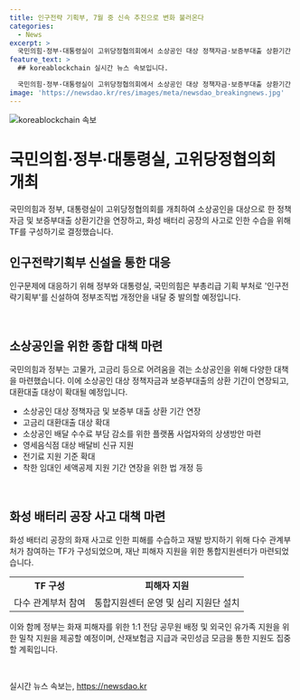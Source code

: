 ```yaml
---
title: 인구전략 기획부, 7월 중 신속 추진으로 변화 불러온다
categories:
  - News
excerpt: >
  국민의힘·정부·대통령실이 고위당정협의회에서 소상공인 대상 정책자금·보증부대출 상환기간 연장 및 화성 배터리 공장 수습을 위한 관계부처 TF 구성 등을 결정했다. 인구전략기획부 신설을 위한 정부조직법 개정안 발의 및 소상공인 지원 종합대책도 마련됐다. 또한 화재 피해자 지원을 위한 다양한 노력이 이뤄지고 있으며, 고물가와 고금리로 어려움을 겪는 소상공인을 위한 추가 지원책도 추진 중이다.
feature_text: >
  ## koreablockchain 실시간 뉴스 속보입니다.

  국민의힘·정부·대통령실이 고위당정협의회에서 소상공인 대상 정책자금·보증부대출 상환기간 연장 및 화성 배터리 공장 수습을 위한 관계부처 TF 구성 등을 결정했다. 인구전략기획부 신설을 위한 정부조직법 개정안 발의 및 소상공인 지원 종합대책도 마련됐다. 또한 화재 피해자 지원을 위한 다양한 노력이 이뤄지고 있으며, 고물가와 고금리로 어려움을 겪는 소상공인을 위한 추가 지원책도 추진 중이다.
image: 'https://newsdao.kr/res/images/meta/newsdao_breakingnews.jpg'
---
```


<p><img src="https://newsdao.kr/res/images/meta/newsdao_breakingnews.jpg" alt="koreablockchain 속보" /></p>

<h1 data-ke-size="size26">국민의힘·정부·대통령실, 고위당정협의회 개최</h1>

<p>국민의힘과 정부, 대통령실이 고위당정협의회를 개최하여 소상공인을 대상으로 한 정책자금 및 보증부대출 상환기간을 연장하고, 화성 배터리 공장의 사고로 인한 수습을 위해 TF를 구성하기로 결정했습니다.</p>

<h2 data-ke-size="size24">인구전략기획부 신설을 통한 대응</h2>

<p>인구문제에 대응하기 위해 정부와 대통령실, 국민의힘은 부총리급 기획 부처로 '인구전략기획부'를 신설하여 정부조직법 개정안을 내달 중 발의할 예정입니다.</p>

<p data-ke-size="size16">&nbsp;</p>

<h2 data-ke-size="size24">소상공인을 위한 종합 대책 마련</h2>

<p>국민의힘과 정부는 고물가, 고금리 등으로 어려움을 겪는 소상공인을 위해 다양한 대책을 마련했습니다. 이에 소상공인 대상 정책자금과 보증부대출의 상환 기간이 연장되고, 대환대출 대상이 확대될 예정입니다.</p>

<ul>
  <li>소상공인 대상 정책자금 및 보증부 대출 상환 기간 연장</li>
  <li>고금리 대환대출 대상 확대</li>
  <li>소상공인 배달 수수료 부담 감소를 위한 플랫폼 사업자와의 상생방안 마련</li>
  <li>영세음식점 대상 배달비 신규 지원</li>
  <li>전기료 지원 기준 확대</li>
  <li>착한 임대인 세액공제 지원 기간 연장을 위한 법 개정 등</li>
</ul>

<p data-ke-size="size16">&nbsp;</p>

<h2 data-ke-size="size24">화성 배터리 공장 사고 대책 마련</h2>

<p>화성 배터리 공장의 화재 사고로 인한 피해를 수습하고 재발 방지하기 위해 다수 관계부처가 참여하는 TF가 구성되었으며, 재난 피해자 지원을 위한 통합지원센터가 마련되었습니다.</p>

<table>
  <tr>
    <td style="text-align: center; height: 17px;"><b>TF 구성</b></td>
    <td style="text-align: center; height: 17px;"><b>피해자 지원</b></td>
  </tr>
  <tr>
    <td style="text-align: center; height: 17px;">다수 관계부처 참여</td>
    <td style="text-align: center; height: 17px;">통합지원센터 운영 및 심리 지원단 설치</td>
  </tr>
</table>

<p>이와 함께 정부는 화재 피해자를 위한 1:1 전담 공무원 배정 및 외국인 유가족 지원을 위한 밀착 지원을 제공할 예정이며, 산재보험금 지급과 국민성금 모금을 통한 지원도 집중할 계획입니다.</p>

<p data-ke-size="size16">&nbsp;</p>
실시간 뉴스 속보는, <a href="https://newsdao.kr" rel="dofollow">https://newsdao.kr</a>


